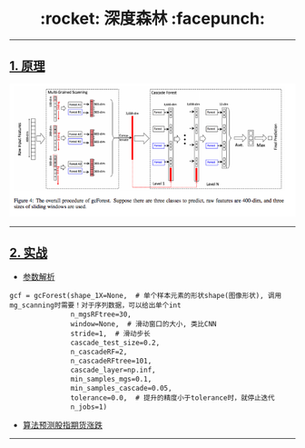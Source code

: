 <h1 align = "center">:rocket: 深度森林 :facepunch:</h1>

---
## [1. 原理][1]

![算法结构][3]

---
## [2. 实战][2.1]
- [参数解析][2.2]
```
gcf = gcForest(shape_1X=None,  # 单个样本元素的形状shape(图像形状), 调用mg_scanning时需要！对于序列数据，可以给出单个int
               n_mgsRFtree=30,
               window=None,  # 滑动窗口的大小, 类比CNN
               stride=1,  # 滑动步长
               cascade_test_size=0.2,
               n_cascadeRF=2,
               n_cascadeRFtree=101,
               cascade_layer=np.inf,
               min_samples_mgs=0.1,
               min_samples_cascade=0.05,
               tolerance=0.0,  # 提升的精度小于tolerance时，就停止迭代
               n_jobs=1)
```
- [算法预测股指期货涨跌][2.3]
---
[1]: http://blog.csdn.net/xbinworld/article/details/60466552
[1.1]: https://www.qcloud.com/community/article/536731001491381531?!preview

[2.1]: http://nbviewer.jupyter.org/github/Jie-Yuan/gcForest/blob/master/gcForest_tuto.ipynb
[2.2]: https://www.qcloud.com/community/article/606289
[2.3]: https://mp.weixin.qq.com/s?__biz=MzAxNTc0Mjg0Mg==&mid=2653285179&idx=1&sn=f3d07a411aff07a7c49125ce1a057db4

[3]: https://github.com/Jie-Yuan/gcForest/blob/master/mgs.png
